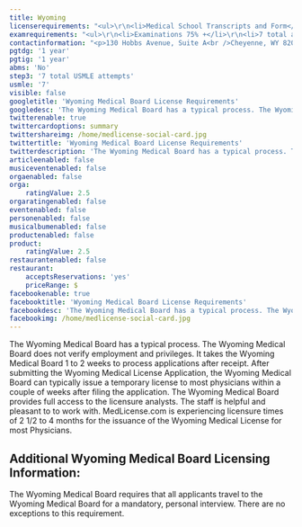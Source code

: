 ```yaml
---
title: Wyoming
licenserequirements: "<ul>\r\n<li>Medical School Transcripts and Form</li>\r\n<li>All USA/Canadian PGY Training</li>\r\n<li>3 Physician References</li>\r\n<li>All State Medical Licenses (past/present)</li>\r\n<li>All National/State Examination Scores</li>\r\n<li>ECFMG Certification (Required for IMG's)</li>\r\n<li>NPDB-HIPDB Report</li>\r\n<li>DEA Registration</li>\r\n</ul>"
examrequirements: "<ul>\r\n<li>Examinations 75% +</li>\r\n<li>7 total attempts on all Steps Combined</li>\r\n<li>7 year limit - USMLE</li>\r\n<li>1 year PGY for USA Grads</li>\r\n<li>1 year PGY for Non-USA Grads</li>\r\n<li>State Exam Accepted if Pre-1975</li>\r\n<li>No SPEX Exam Requirement</li>\r\n</ul>"
contactinformation: "<p>130 Hobbs Avenue, Suite A<br />Cheyenne, WY 82002<br />Phone: (307) 778-7053<br />Fax: (307) 778-2069</p>\r\n<p><a href=\"http://wyomedboard.wyo.gov/\">wyomedboard.state.wy.us</a></p>"
pgtdg: '1 year'
pgtig: '1 year'
abms: 'No'
step3: '7 total USMLE attempts'
usmle: '7'
visible: false
googletitle: 'Wyoming Medical Board License Requirements'
googledesc: 'The Wyoming Medical Board has a typical process. The Wyoming Medical Board does not verify employment and privileges and it takes them 1 to 2 weeks to process applications after receipt. Licensure usually takes 2 1/2 to 4 months for most Physicians.'
twitterenable: true
twittercardoptions: summary
twittershareimg: /home/medlicense-social-card.jpg
twittertitle: 'Wyoming Medical Board License Requirements'
twitterdescription: 'The Wyoming Medical Board has a typical process. The Wyoming Medical Board does not verify employment and privileges and it takes them 1 to 2 weeks to process applications after receipt. Licensure usually takes 2 1/2 to 4 months for most Physicians.'
articleenabled: false
musiceventenabled: false
orgaenabled: false
orga:
    ratingValue: 2.5
orgaratingenabled: false
eventenabled: false
personenabled: false
musicalbumenabled: false
productenabled: false
product:
    ratingValue: 2.5
restaurantenabled: false
restaurant:
    acceptsReservations: 'yes'
    priceRange: $
facebookenable: true
facebooktitle: 'Wyoming Medical Board License Requirements'
facebookdesc: 'The Wyoming Medical Board has a typical process. The Wyoming Medical Board does not verify employment and privileges and it takes them 1 to 2 weeks to process applications after receipt. Licensure usually takes 2 1/2 to 4 months for most Physicians.'
facebookimg: /home/medlicense-social-card.jpg
---
```


<p>The Wyoming Medical Board has a typical process. The Wyoming Medical Board does not verify employment and privileges. It takes the Wyoming Medical Board 1 to 2 weeks to process applications after receipt. After submitting the Wyoming Medical License Application, the Wyoming Medical Board can typically issue a temporary license to most physicians within a couple of weeks after filing the application. The Wyoming Medical Board provides full access to the licensure analysts. The staff is helpful and pleasant to to work with. MedLicense.com is experiencing licensure times of 2 1/2 to 4 months for the issuance of the Wyoming Medical License for most Physicians.</p>
<h2 id="mcetoc_1ce9oo2l90">Additional Wyoming Medical Board Licensing Information:</h2>
<p>The Wyoming Medical Board requires that all applicants travel to the Wyoming Medical Board for a mandatory, personal interview. There are no exceptions to this requirement.</p>